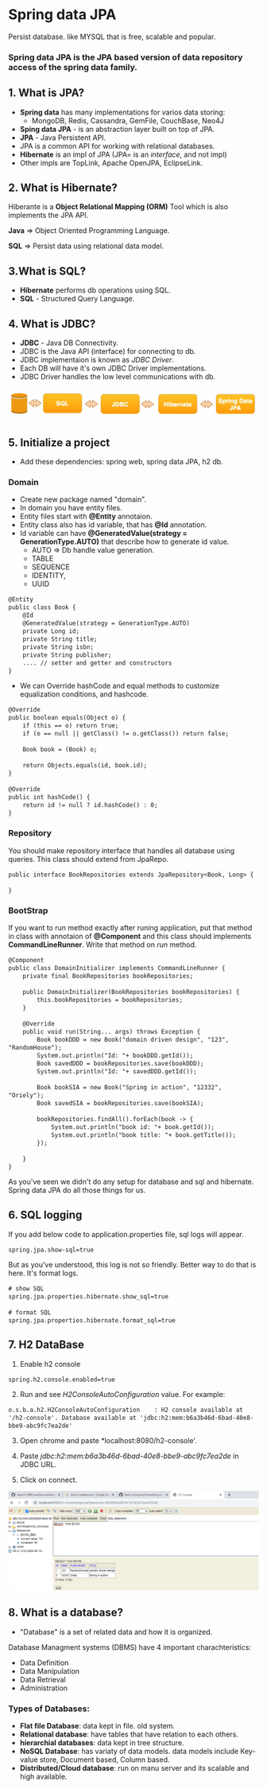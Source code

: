 # Spring data JPA
Persist database. like MYSQL that is free, scalable and popular.

### Spring data JPA is the JPA based version of data repository access of the spring data family. 

## 1. What is JPA?
* **Spring data** has many implementations for varios data storing:
    * MongoDB, Redis, Cassandra, GemFile, CouchBase, Neo4J
* **Sping data JPA** - is an abstraction layer built on top of JPA.
* **JPA** - Java Persistent API.
* JPA is a common API for working with relational databases.
* **Hibernate** is an impl of JPA (JPA= is an *interface*, and not impl)
* Other impls are TopLink, Apache OpenJPA, EclipseLink.

## 2. What is Hibernate?
Hiberante is a **Object Relational Mapping (ORM)** Tool which is also implements the JPA API.

**Java** => Object Oriented Programming Language.

**SQL** => Persist data using relational data model.

## 3.What is SQL?
* __Hibernate__ performs db operations using SQL.
* __SQL__ - Structured Query Language.

## 4. What is JDBC?
* **JDBC** - Java DB Connectivity.
* JDBC is the Java API (interface) for connecting to db.
* JDBC implementaion is known as _JDBC Driver_.
* Each DB will have it's own JDBC Driver implementations.
* JDBC Driver handles the low level communications with db.

![Putting it all together](/assets/JPA.PNG)

## 5. Initialize a project
* Add these dependencies: spring web, spring data JPA, h2 db.

### Domain
* Create new package named "domain".
* In domain you have entity files. 
* Entity files start with **@Entity** annotaion.
* Entity class also has id variable, that has **@Id** annotation.
* Id variable can have **@GeneratedValue(strategy = GenerationType.AUTO)** that describe how to generate id value. 
    * AUTO => Db handle value generation.
    * TABLE
    * SEQUENCE
    * IDENTITY,
    * UUID
```
@Entity
public class Book {
    @Id
    @GeneratedValue(strategy = GenerationType.AUTO)
    private Long id;
    private String title;
    private String isbn;
    private String publisher;
    .... // setter and getter and constructors
}
```
* We can Override hashCode and equal methods to customize equalization conditions, and hashcode.
```
@Override
public boolean equals(Object o) {
    if (this == o) return true;
    if (o == null || getClass() != o.getClass()) return false;

    Book book = (Book) o;

    return Objects.equals(id, book.id);
}

@Override
public int hashCode() {
    return id != null ? id.hashCode() : 0;
}
```

### Repository
You should make repository interface that handles all database using queries. This class should extend from JpaRepo.
```
public interface BookRepositories extends JpaRepository<Book, Long> {
    
}
```

### BootStrap
If you want to run method exactly after runing application, put that method in class with annotaion of **@Component** and this class should implements **CommandLineRunner**. Write that method on *run* method.

```
@Component
public class DomainInitializer implements CommandLineRunner {
    private final BookRepositories bookRepositories;

    public DomainInitializer(BookRepositories bookRepositories) {
        this.bookRepositories = bookRepositories;
    }

    @Override
    public void run(String... args) throws Exception {
        Book bookDDD = new Book("domain driven design", "123", "RandomHouse");
        System.out.println("Id: "+ bookDDD.getId());
        Book savedDDD = bookRepositories.save(bookDDD);
        System.out.println("Id: "+ savedDDD.getId());

        Book bookSIA = new Book("Spring in action", "12332", "Oriely");
        Book savedSIA = bookRepositories.save(bookSIA);

        bookRepositories.findAll().forEach(book -> {
            System.out.println("book id: "+ book.getId());
            System.out.println("book title: "+ book.getTitle());
        });

    }
}
```

As you've seen we didn't do any setup for database and sql and hibernate. Spring data JPA do all those things for us.

## 6. SQL logging
If you add below code to application.properties file, sql logs will appear.
```
spring.jpa.show-sql=true
```

But as you've understood, this log is not so friendly. Better way to do that is here. It's format logs.

```
# show SQL
spring.jpa.properties.hibernate.show_sql=true

# format SQL
spring.jpa.properties.hibernate.format_sql=true
```

## 7. H2 DataBase
1. Enable h2 console
```
spring.h2.console.enabled=true
```

2. Run and see *H2ConsoleAutoConfiguration* value. For example:
```
o.s.b.a.h2.H2ConsoleAutoConfiguration    : H2 console available at '/h2-console'. Database available at 'jdbc:h2:mem:b6a3b46d-6bad-40e8-bbe9-abc9fc7ea2de'
```
3. Open chrome and paste *localhost:8080/h2-console'.

4. Paste *jdbc:h2:mem:b6a3b46d-6bad-40e8-bbe9-abc9fc7ea2de* in JDBC URL.

5. Click on connect.

![H2 database console](/assets/h2.PNG)

## 8. What is a database?
* "Database" is a set of related data and how it is organized.

Database Managment systems (DBMS) have 4 important charachteristics:
* Data Definition
* Data Manipulation
* Data Retrieval
* Administration

### Types of Databases:
* __Flat file Database__: data kept in file. old system.
* __Relational database__: have tables that have relation to each others.
* __hierarchial databases__: data kept in tree structure.
* __NoSQL Database__: has variaty of data models. data models include Key-value store, Document based, Column based.
* __Distributed/Cloud database__: run on manu server and its scalable and high available.